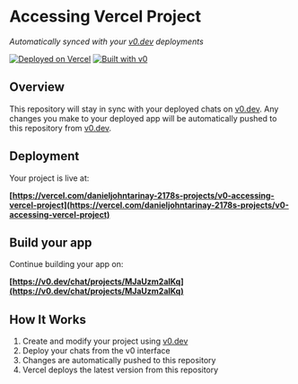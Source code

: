 # Accessing Vercel Project

*Automatically synced with your [v0.dev](https://v0.dev) deployments*

[![Deployed on Vercel](https://img.shields.io/badge/Deployed%20on-Vercel-black?style=for-the-badge&logo=vercel)](https://vercel.com/danieljohntarinay-2178s-projects/v0-accessing-vercel-project)
[![Built with v0](https://img.shields.io/badge/Built%20with-v0.dev-black?style=for-the-badge)](https://v0.dev/chat/projects/MJaUzm2alKq)

## Overview

This repository will stay in sync with your deployed chats on [v0.dev](https://v0.dev).
Any changes you make to your deployed app will be automatically pushed to this repository from [v0.dev](https://v0.dev).

## Deployment

Your project is live at:

**[https://vercel.com/danieljohntarinay-2178s-projects/v0-accessing-vercel-project](https://vercel.com/danieljohntarinay-2178s-projects/v0-accessing-vercel-project)**

## Build your app

Continue building your app on:

**[https://v0.dev/chat/projects/MJaUzm2alKq](https://v0.dev/chat/projects/MJaUzm2alKq)**

## How It Works

1. Create and modify your project using [v0.dev](https://v0.dev)
2. Deploy your chats from the v0 interface
3. Changes are automatically pushed to this repository
4. Vercel deploys the latest version from this repository